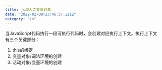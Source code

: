 ```yaml
---
title: js深入之变量对象
date: "2022-02-08T23:46:37.121Z"
category: "js"
---
```


当JavaScript代码执行一段可执行代码时，会创建对应执行上下文。执行上下文有三个关键部分：
1. this的绑定
2. 变量对象/词法环境的创建
3. 活动对象/变量环境的创建